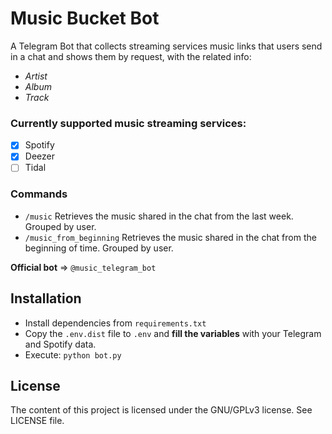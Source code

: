 # Music Bucket Bot

A Telegram Bot that collects streaming services music links that users send in a chat and shows them by request, with the related info:
- *Artist*
- *Album*
- *Track*

### Currently supported music streaming services:
- [x] Spotify
- [x] Deezer
- [ ] Tidal

### Commands
- ```/music``` Retrieves the music shared in the chat from the last week. Grouped by user.
- ```/music_from_beginning``` Retrieves the music shared in the chat from the beginning of time. Grouped by user.


**Official bot** => ```@music_telegram_bot```

## Installation
- Install dependencies from ```requirements.txt```
- Copy the ```.env.dist``` file to ```.env``` and **fill the variables** with your Telegram and Spotify data.
- Execute: ```python bot.py```

## License
The content of this project is licensed under the GNU/GPLv3 license. See LICENSE file.
